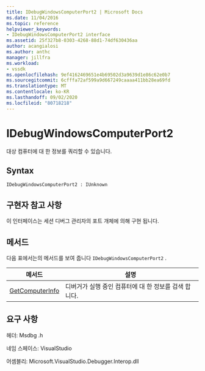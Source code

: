 ```yaml
---
title: IDebugWindowsComputerPort2 | Microsoft Docs
ms.date: 11/04/2016
ms.topic: reference
helpviewer_keywords:
- IDebugWindowsComputerPort2 interface
ms.assetid: 25f327b8-0303-4268-88d1-74df630436aa
author: acangialosi
ms.author: anthc
manager: jillfra
ms.workload:
- vssdk
ms.openlocfilehash: 9ef4162469651e4b69502d3a9639d1e86c62e0b7
ms.sourcegitcommit: 6cfffa72af599a9d667249caaaa411bb28ea69fd
ms.translationtype: MT
ms.contentlocale: ko-KR
ms.lasthandoff: 09/02/2020
ms.locfileid: "80718218"
---
```

# <a name="idebugwindowscomputerport2"></a>IDebugWindowsComputerPort2
대상 컴퓨터에 대 한 정보를 쿼리할 수 있습니다.

## <a name="syntax"></a>Syntax

```
IDebugWindowsComputerPort2 : IUnknown
```

## <a name="notes-for-implementers"></a>구현자 참고 사항
 이 인터페이스는 세션 디버그 관리자의 포트 개체에 의해 구현 됩니다.

## <a name="methods"></a>메서드
 다음 표에서는의 메서드를 보여 줍니다 `IDebugWindowsComputerPort2` .

|메서드|설명|
|------------|-----------------|
|[GetComputerInfo](../../../extensibility/debugger/reference/idebugwindowscomputerport2-getcomputerinfo.md)|디버거가 실행 중인 컴퓨터에 대 한 정보를 검색 합니다.|

## <a name="requirements"></a>요구 사항
 헤더: Msdbg .h

 네임 스페이스: VisualStudio

 어셈블리: Microsoft.VisualStudio.Debugger.Interop.dll
